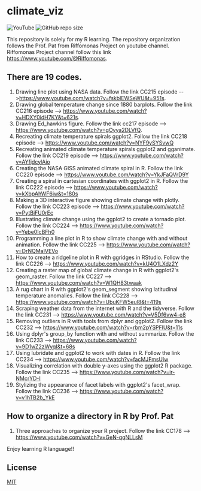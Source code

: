 # climate_viz 
![YouTube](https://img.shields.io/badge/YouTube-%23FF0000.svg?style=for-the-badge&logo=YouTube&logoColor=white)
![GitHub repo size](https://img.shields.io/github/repo-size/PChunark/climate_viz)

This repository is solely for my R learning.
The repository organization follows the Prof. Pat from Riffomonas Project on youtube channel.
Riffomonas Project channel follow this link https://www.youtube.com/@Riffomonas.
## There are 19 codes.
1. Drawing line plot using NASA data. Follow the link CC215 episode -->https://www.youtube.com/watch?v=fskblEWSeWU&t=951s. 
2. Drawing global temperature change since 1880 barplots. Follow the link CC216 episode --> https://www.youtube.com/watch?v=HDXY0idH7KY&t=621s.
3. Drawing Ed_hawkins figure. Follow the link cc217 episode --> https://www.youtube.com/watch?v=gOyya2DLVfQ.
4. Recreating climate temperature spirals ggplot2. Follow the link CC218 episode -->
https://www.youtube.com/watch?v=NYF9ySYSvwQ
5. Recreating animated climate temperature spirals ggplot2 and gganimate. Follow the link CC219 episode --> https://www.youtube.com/watch?v=AYfjdcylAio
6. Creating the NASA GISS animated climate spiral in R. Follow the link CC220 episode --> https://www.youtube.com/watch?v=YkJFaQVrD9Y
7. Creating a spiral in cartesian coordinates with ggplot2 in R. Follow the link CC222 episode -->
https://www.youtube.com/watch?v=kXbpAhWF6iw&t=180s
8. Making a 3D interactive figure showing climate change with plotly. Follow the link CC223 episode -->
https://www.youtube.com/watch?v=PytBiFU0rEc
9. Illustrating climate change using the ggplot2 to create a tornado plot. Follow the link  CC224 -->
https://www.youtube.com/watch?v=Yebe0IcBFh0
10. Programming a line plot in R to show climate change with and without animation. Follow the link CC225 -->
https://www.youtube.com/watch?v=DrNQMaIVEVo
11. How to create a ridgeline plot in R with ggridges in RStudio. Follow the link CC226 -->
https://www.youtube.com/watch?v=kU4O1LXdz2Y
12. Creating a raster map of global climate change in R with ggplot2's geom_raster. Follow the link CC227 -->
https://www.youtube.com/watch?v=W1QH83twaak
13. A rug chart in R with ggplot2's geom_segment showing latitudinal temperature anomalies. Follow the link CC228 --> https://www.youtube.com/watch?v=UbuKFW5eul8&t=419s
14. Scraping weather data from the internet with R and the tidyverse.
Follow the link CC231 --> https://www.youtube.com/watch?v=V5Df6vw4-e8
15. Removing outliers in R with tools from dplyr and ggplot2. Follow the link CC232 --> https://www.youtube.com/watch?v=rbm2pYSPFlU&t=11s
16. Using dplyr's group_by function with and without summarize. Follow the link CC233 --> 
https://www.youtube.com/watch?v=9D1wZ2zWyqI&t=68s
17. Using lubridate and ggplot2 to work with dates in R. Follow the link CC234 -->
https://www.youtube.com/watch?v=facMJFmsUlw
18. Visualizing correlation with double y-axes using the ggplot2 R package. Follow the link CC235 -->
https://www.youtube.com/watch?v=ir-NMcrYD-I
19. Stylizing the appearance of facet labels with ggplot2's facet_wrap. Follow the link CC236 -->
https://www.youtube.com/watch?v=v1hTB2b_YkE

## How to organize a directory in R by Prof. Pat
1. Three approaches to organize your R project. Follow the link CC178 -->
https://www.youtube.com/watch?v=GeN-qqNLLsM

Enjoy learning R language!!


## License

[MIT](https://choosealicense.com/licenses/mit/)
